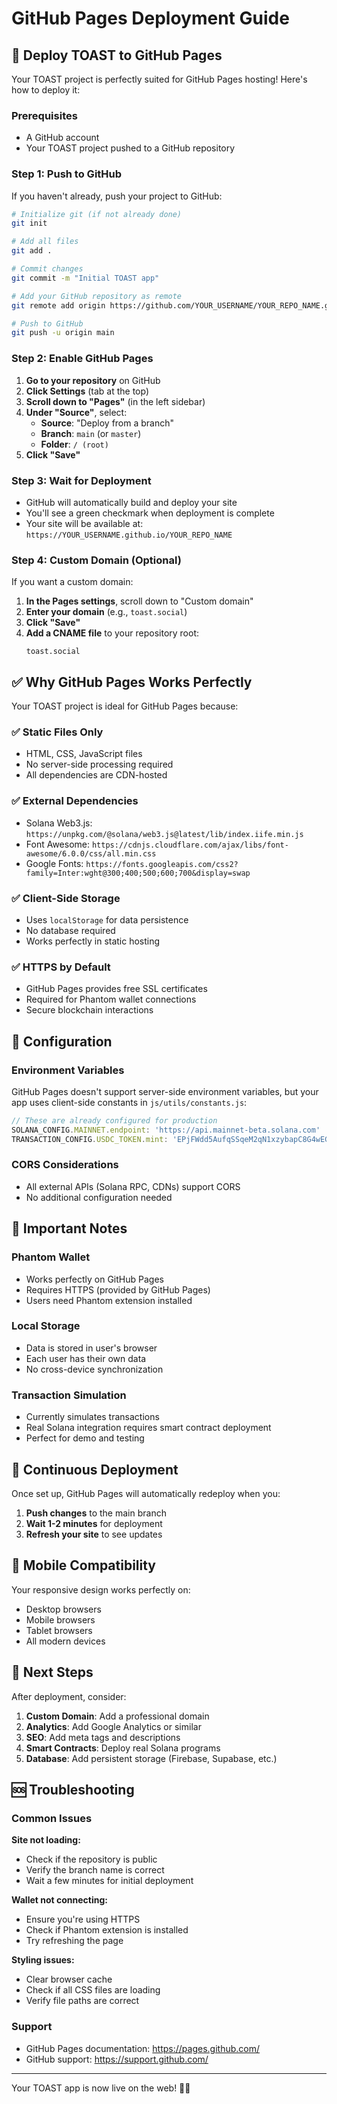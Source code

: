 # GitHub Pages Deployment Guide

## 🚀 Deploy TOAST to GitHub Pages

Your TOAST project is perfectly suited for GitHub Pages hosting! Here's how to deploy it:

### Prerequisites
- A GitHub account
- Your TOAST project pushed to a GitHub repository

### Step 1: Push to GitHub

If you haven't already, push your project to GitHub:

```bash
# Initialize git (if not already done)
git init

# Add all files
git add .

# Commit changes
git commit -m "Initial TOAST app"

# Add your GitHub repository as remote
git remote add origin https://github.com/YOUR_USERNAME/YOUR_REPO_NAME.git

# Push to GitHub
git push -u origin main
```

### Step 2: Enable GitHub Pages

1. **Go to your repository** on GitHub
2. **Click Settings** (tab at the top)
3. **Scroll down to "Pages"** (in the left sidebar)
4. **Under "Source"**, select:
   - **Source**: "Deploy from a branch"
   - **Branch**: `main` (or `master`)
   - **Folder**: `/ (root)`
5. **Click "Save"**

### Step 3: Wait for Deployment

- GitHub will automatically build and deploy your site
- You'll see a green checkmark when deployment is complete
- Your site will be available at: `https://YOUR_USERNAME.github.io/YOUR_REPO_NAME`

### Step 4: Custom Domain (Optional)

If you want a custom domain:

1. **In the Pages settings**, scroll down to "Custom domain"
2. **Enter your domain** (e.g., `toast.social`)
3. **Click "Save"**
4. **Add a CNAME file** to your repository root:
   ```
   toast.social
   ```

## ✅ Why GitHub Pages Works Perfectly

Your TOAST project is ideal for GitHub Pages because:

### ✅ **Static Files Only**
- HTML, CSS, JavaScript files
- No server-side processing required
- All dependencies are CDN-hosted

### ✅ **External Dependencies**
- Solana Web3.js: `https://unpkg.com/@solana/web3.js@latest/lib/index.iife.min.js`
- Font Awesome: `https://cdnjs.cloudflare.com/ajax/libs/font-awesome/6.0.0/css/all.min.css`
- Google Fonts: `https://fonts.googleapis.com/css2?family=Inter:wght@300;400;500;600;700&display=swap`

### ✅ **Client-Side Storage**
- Uses `localStorage` for data persistence
- No database required
- Works perfectly in static hosting

### ✅ **HTTPS by Default**
- GitHub Pages provides free SSL certificates
- Required for Phantom wallet connections
- Secure blockchain interactions

## 🔧 Configuration

### Environment Variables
GitHub Pages doesn't support server-side environment variables, but your app uses client-side constants in `js/utils/constants.js`:

```javascript
// These are already configured for production
SOLANA_CONFIG.MAINNET.endpoint: 'https://api.mainnet-beta.solana.com'
TRANSACTION_CONFIG.USDC_TOKEN.mint: 'EPjFWdd5AufqSSqeM2qN1xzybapC8G4wEGGkZwyTDt1v'
```

### CORS Considerations
- All external APIs (Solana RPC, CDNs) support CORS
- No additional configuration needed

## 🚨 Important Notes

### Phantom Wallet
- Works perfectly on GitHub Pages
- Requires HTTPS (provided by GitHub Pages)
- Users need Phantom extension installed

### Local Storage
- Data is stored in user's browser
- Each user has their own data
- No cross-device synchronization

### Transaction Simulation
- Currently simulates transactions
- Real Solana integration requires smart contract deployment
- Perfect for demo and testing

## 🔄 Continuous Deployment

Once set up, GitHub Pages will automatically redeploy when you:

1. **Push changes** to the main branch
2. **Wait 1-2 minutes** for deployment
3. **Refresh your site** to see updates

## 📱 Mobile Compatibility

Your responsive design works perfectly on:
- Desktop browsers
- Mobile browsers
- Tablet browsers
- All modern devices

## 🎯 Next Steps

After deployment, consider:

1. **Custom Domain**: Add a professional domain
2. **Analytics**: Add Google Analytics or similar
3. **SEO**: Add meta tags and descriptions
4. **Smart Contracts**: Deploy real Solana programs
5. **Database**: Add persistent storage (Firebase, Supabase, etc.)

## 🆘 Troubleshooting

### Common Issues

**Site not loading:**
- Check if the repository is public
- Verify the branch name is correct
- Wait a few minutes for initial deployment

**Wallet not connecting:**
- Ensure you're using HTTPS
- Check if Phantom extension is installed
- Try refreshing the page

**Styling issues:**
- Clear browser cache
- Check if all CSS files are loading
- Verify file paths are correct

### Support
- GitHub Pages documentation: https://pages.github.com/
- GitHub support: https://support.github.com/

---

Your TOAST app is now live on the web! 🍞✨ 